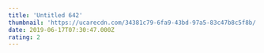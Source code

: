 ```yaml
---
title: 'Untitled 642'
thumbnail: 'https://ucarecdn.com/34381c79-6fa9-43bd-97a5-83c47b8c5f8b/'
date: 2019-06-17T07:30:47.000Z
rating: 2
---
```

